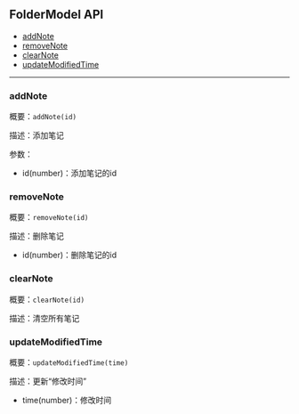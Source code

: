 ## FolderModel API

- [addNote](#addNote)
- [removeNote](#removeNote)
- [clearNote](#clearNote)
- [updateModifiedTime](#updateModifiedTime)

---------------------------------
### addNote

概要：`addNote(id)`

描述：添加笔记

参数：

- id(number)：添加笔记的id

### removeNote

概要：`removeNote(id)`

描述：删除笔记

- id(number)：删除笔记的id

### clearNote

概要：`clearNote(id)`

描述：清空所有笔记

### updateModifiedTime

概要：`updateModifiedTime(time)`

描述：更新“修改时间”

- time(number)：修改时间